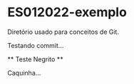 # ES012022-exemplo
Diretório usado para conceitos de Git.

Testando commit...

** Teste Negrito **


Caquinha...
